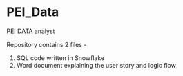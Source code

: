 # PEI_Data
PEI DATA analyst

Repository contains 2 files - 
1) SQL code written in Snowflake 
2) Word document explaining the user story and logic flow
